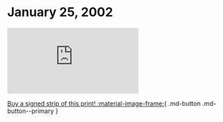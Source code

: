# January 25, 2002

![](https://www.achewood.com/comic.php?date=01252002)

[Buy a signed strip of this print! :material-image-frame:](https://achewood-holiday-pop-up.myshopify.com/products/strip#01282002){ .md-button .md-button--primary }
